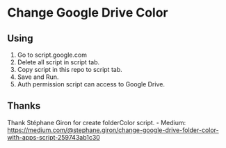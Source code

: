 # Change Google Drive Color

## Using

1. Go to script.google.com
2. Delete all script in script tab.
3. Copy script in this repo to script tab.
4. Save and Run.
5. Auth permission script can access to Google Drive.

## Thanks
Thank Stéphane Giron for create folderColor script.
	- Medium: https://medium.com/@stephane.giron/change-google-drive-folder-color-with-apps-script-259743ab1c30